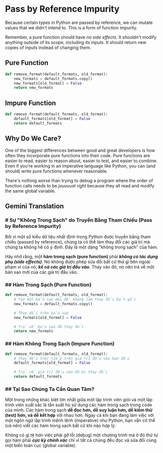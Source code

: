 # Pass by Reference Impurity

Because certain types in Python are passed by reference, we can mutate values that we didn't intend to. This is a form of function impurity.

Remember, a pure function should have *no side effects*. It shouldn't modify anything outside of its scope, *including its inputs*. It should return new copies of inputs instead of changing them.

## Pure Function

```python
def remove_format(default_formats, old_format):
    new_formats = default_formats.copy()
    new_formats[old_format] = False
    return new_formats
```

## Impure Function

```python
def remove_format(default_formats, old_format):
    default_formats[old_format] = False
    return default_formats
```

## Why Do We Care?

One of the biggest differences between good and great developers is how often they incorporate pure functions into their code. Pure functions are easier to read, easier to reason about, easier to test, and easier to combine. Even if you're working in an imperative language like Python, you can (and should) write pure functions whenever reasonable.

There's nothing worse than trying to debug a program where the order of function calls needs to be *juuuuust right* because they all read and modify the same global variable.

## Gemini Translation

### **# Sự "Không Trong Sạch" do Truyền Bằng Tham Chiếu (Pass by Reference Impurity)**

Bởi vì một số kiểu dữ liệu nhất định trong Python được truyền bằng tham chiếu (passed by reference), chúng ta có thể làm thay đổi các giá trị mà chúng ta không hề có ý định. Đây là một dạng "không trong sạch" của hàm.

Hãy nhớ rằng, một **hàm trong sạch (pure function)** phải ***không có tác dụng phụ (side effects)***. Nó không được phép sửa đổi bất cứ thứ gì bên ngoài phạm vi của nó, ***kể cả các giá trị đầu vào***. Thay vào đó, nó nên trả về một bản sao mới của các giá trị đầu vào.

### **## Hàm Trong Sạch (Pure Function)**

```python
def remove_format(default_formats, old_format):
    # Tạo một bản sao mới để không làm thay đổi bản gốc
    new_formats = default_formats.copy()
    
    # Thay đổi trên bản sao
    new_formats[old_format] = False
    
    # Trả về bản sao đã thay đổi
    return new_formats
```

### **## Hàm Không Trong Sạch (Impure Function)**

```python
def remove_format(default_formats, old_format):
    # Thay đổi trực tiếp trên giá trị đầu vào ban đầu
    default_formats[old_format] = False
    
    # Trả về giá trị đầu vào đã bị thay đổi
    return default_formats
```

### **## Tại Sao Chúng Ta Cần Quan Tâm?**

Một trong những khác biệt lớn nhất giữa một lập trình viên giỏi và một lập trình viên xuất sắc là tần suất họ sử dụng các hàm trong sạch trong code của mình. Các hàm trong sạch **dễ đọc hơn, dễ suy luận hơn, dễ kiểm thử (test) hơn, và dễ kết hợp** với nhau hơn. Ngay cả khi bạn đang làm việc với một ngôn ngữ lập trình mệnh lệnh (imperative) như Python, bạn vẫn có thể (và nên) viết các hàm trong sạch bất cứ khi nào hợp lý.

Không có gì tệ hơn việc phải gỡ lỗi (debug) một chương trình mà ở đó thứ tự gọi hàm phải ***cực kỳ chính xác*** chỉ vì tất cả chúng đều đọc và sửa đổi cùng một biến toàn cục (global variable).